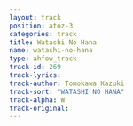 ```yaml
---
layout: track
position: atoz-3
categories: track
title: Watashi No Hana
name: watashi-no-hana
type: ahfow_track
track-id: 269
track-lyrics: 
track-author: Tomokawa Kazuki
track-sort: "WATASHI NO HANA"
track-alpha: W
track-original: 
---
```

